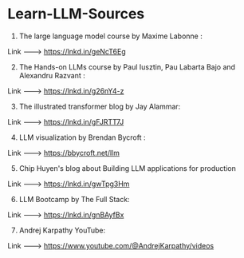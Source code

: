# Learn-LLM-Sources

1. The large language model course by Maxime Labonne : 

  Link ---> https://lnkd.in/geNcT6Eg

2. The Hands-on LLMs course by Paul Iusztin, Pau Labarta Bajo and Alexandru Razvant : 

  Link ---> https://lnkd.in/g26nY4-z

3. The illustrated transformer blog by Jay Alammar: 

  Link ---> https://lnkd.in/gFJRTT7J

4. LLM visualization by Brendan Bycroft :

  Link ---> https://bbycroft.net/llm

5. Chip Huyen's blog about Building LLM applications for production

  Link ---> https://lnkd.in/gwTpg3Hm

6. LLM Bootcamp by The Full Stack:

  Link ---> https://lnkd.in/gnBAyfBx

7. Andrej Karpathy YouTube:
   
  Link ---> https://www.youtube.com/@AndrejKarpathy/videos
